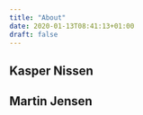 ```yaml
---
title: "About"
date: 2020-01-13T08:41:13+01:00
draft: false
---
```

## Kasper Nissen

## Martin Jensen

